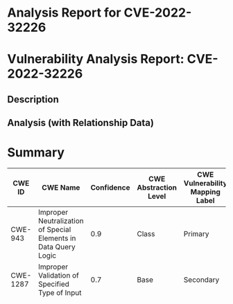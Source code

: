 # Analysis Report for CVE-2022-32226

# Vulnerability Analysis Report: CVE-2022-32226

## Description



## Analysis (with Relationship Data)

# Summary
| CWE ID | CWE Name | Confidence | CWE Abstraction Level | CWE Vulnerability Mapping Label | CWE-Vulnerability Mapping Notes |
|---|---|---|---|---|---|
| CWE-943 | Improper Neutralization of Special Elements in Data Query Logic | 0.9 | Class | Primary | Allowed-with-Review |
| CWE-1287 | Improper Validation of Specified Type of Input | 0.7 | Base | Secondary | Allowed |
| CWE-863 | Incorrect Authorization | 0.6 | Class | Secondary | Allowed-with-Review |

## Evidence and Confidence

*   **Confidence Score:** 0.8
*   **Evidence Strength:** HIGH

## Relationship Analysis
The primary CWE, CWE-943, is a child of CWE-74 (Improper Neutralization of Special Elements in Output Used by a Downstream Component ('Injection')). This hierarchical relationship indicates that CWE-943 is a more specific type of injection related to data queries. CWE-1287 (Improper Validation of Specified Type of Input) is a peer of CWE-843 (Access of Resource Using Incompatible Type ('Type Confusion')), suggesting a related but distinct weakness involving type validation. CWE-863 (Incorrect Authorization) is related to CWE-284 (Improper Access Control).

```mermaid
graph TD
    cwe943["CWE-943: Improper Neutralization of Special Elements in Data Query Logic"]
    cwe74["CWE-74: Improper Neutralization of Special Elements in Output Used by a Downstream Component ('Injection')"]
    cwe1287["CWE-1287: Improper Validation of Specified Type of Input"]
    cwe843["CWE-843: Access of Resource Using Incompatible Type ('Type Confusion')"]
    cwe863["CWE-863: Incorrect Authorization"]
    cwe284["CWE-284: Improper Access Control"]

    cwe943 -->|CHILDOF| cwe74
    cwe1287 -->|PEEROF| cwe843
    cwe863 -->|CHILDOF| cwe284
    
    classDef primary fill:#f96,stroke:#333,stroke-width:2px
    classDef secondary fill:#69f,stroke:#333
    classDef tertiary fill:#9e9,stroke:#333
    class cwe943 primary
    class cwe1287,cwe863 secondary
```

## Vulnerability Chain
The vulnerability chain starts with **improper access control** due to a **missing** type validation in the `getUsersOfRoom` Meteor server method. This allows injection of MongoDB query operator objects, which bypasses the room access permission check. The chain is:

1.  **Improper Input Validation** (CWE-1287)
2.  **Improper Neutralization of Special Elements in Data Query Logic** (CWE-943)
3.  **Incorrect Authorization** (CWE-863)

## Summary of Analysis
The initial analysis identified **improper access control** as the root cause, leading to a bypass of room access permissions. The vulnerability description clearly states that "input data in the getUsersOfRoom Meteor server method is not type validated, so that MongoDB query operator objects are accepted by the server, so that instead of a matching rid String a$regex query can be executed, bypassing the room access permission check for every but the first matching room." This statement supports the selection of CWE-943.

CWE-943 (Improper Neutralization of Special Elements in Data Query Logic) is the primary CWE because the vulnerability specifically involves the injection of MongoDB query operator objects to bypass intended query logic. The server accepts these objects due to **missing** type validation, leading to **improper access control**.

CWE-1287 (Improper Validation of Specified Type of Input) is a secondary CWE because the root cause is the **lack of** type validation of the input data, which allows the injection of malicious query operators. This directly contributes to the primary weakness of CWE-943.

CWE-863 (Incorrect Authorization) is also a secondary CWE because the successful injection of malicious query operators leads to a bypass of authorization checks.

CWE-943 is selected as the primary CWE due to its specific relevance to the vulnerability's exploitation mechanism involving MongoDB queries. The other CWEs are considered as contributing factors that enable this primary weakness.

Other CWEs Considered:
*   CWE-639 (Authorization Bypass Through User-Controlled Key): While this CWE involves authorization bypass, it is more relevant to cases where a user directly manipulates a key value. In this case, the bypass is achieved through injection of query operators, making CWE-943 more appropriate.
*   CWE-807 (Reliance on Untrusted Inputs in a Security Decision): This CWE is too generic. The vulnerability description points to a more specific issue of improper neutralization in data queries.
*   CWE-74 (Improper Neutralization of Special Elements in Output Used by a Downstream Component ('Injection')): While CWE-943 is a child of CWE-74, CWE-943 is more specific to data query logic, making it a better fit.
*   CWE-94 (Improper Control of Generation of Code ('Code Injection')): This CWE is relevant when the product constructs code segments. The vulnerability involves manipulation of queries, not code generation.


## CWE Relationship Analysis

Current CWEs represent these abstraction levels: .


### Vulnerability Chain Analysis

**Chain starting from CWE-807:**
- 807 (Reliance on Untrusted Inputs in a Security Decision) - ROOT


**Chain starting from CWE-94:**
- 94 (Improper Control of Generation of Code ('Code Injection')) - ROOT



### CWE Relationship Diagram

```mermaid
graph TD
    classDef primary fill:#f96,stroke:#333,stroke-width:2px
    classDef secondary fill:#69f,stroke:#333
    classDef tertiary fill:#9e9,stroke:#333
```



*Report generated on 2025-03-31 03:11:05*
